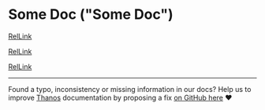 # Some Doc ("Some Doc")

[RelLink](#some-doc)

[RelLink](../_index.md#group-handbook)

[RelLink](../Proposals/README.md)

---

Found a typo, inconsistency or missing information in our docs? Help us to improve [Thanos](https://thanos.io) documentation by proposing a fix [on GitHub here](https://github.com/thanos-io/thanos/edit/main/testdata/testproj/Team/doc.md) :heart:
